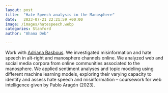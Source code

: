 ```yaml
---
layout: post
title:  "Hate Speech analysis in the Manosphere"
date:   2023-07-21 22:21:59 +00:00
image: /images/hatespeech.webp
categories: Stanford
author: "Ahana Deb"

---
```

Work with [Adriana Basbous](https://adriaaa.com). We investigated misinformation and hate speech in alt-right and manosphere channels online. We analyzed web and social media corpora from online communities associated to the manosphere. We applied sentiment analyses and topic modeling using different machine learning models, exploring their varying capacity to identify and assess hate speech and misinformation – coursework for web intelligence given by Pablo Aragón (2023).
